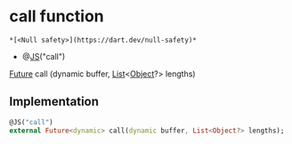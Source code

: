 


# call function






    *[<Null safety>](https://dart.dev/null-safety)*



- @[JS](https://pub.dev/documentation/js/0.6.3/js/JS-class.html)(&quot;call&quot;)

[Future](https://api.flutter.dev/flutter/dart-async/Future-class.html) call
(dynamic buffer, [List](https://api.flutter.dev/flutter/dart-core/List-class.html)&lt;[Object](https://api.flutter.dev/flutter/dart-core/Object-class.html)?> lengths)






## Implementation

```dart
@JS("call")
external Future<dynamic> call(dynamic buffer, List<Object?> lengths);
```







